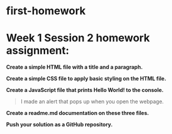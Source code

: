 # first-homework

# Week 1 Session 2 homework assignment: 

**Create a simple HTML file with a title and a paragraph.**

**Create a simple CSS file to apply basic styling on the HTML file.**

**Create a JavaScript file that prints Hello World! to the console.**

> I made an alert that pops up when you open the webpage.

**Create a readme.md documentation on these three files.**

**Push your solution as a GitHub repository.**
